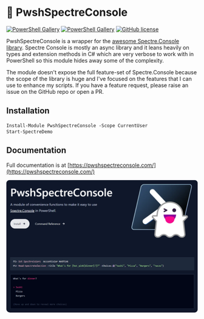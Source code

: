 # 👻 PwshSpectreConsole

[![PowerShell Gallery](https://img.shields.io/powershellgallery/v/PwshSpectreConsole)](https://www.powershellgallery.com/packages/PwshSpectreConsole)
[![PowerShell Gallery](https://img.shields.io/powershellgallery/dt/PwshSpectreConsole)](https://www.powershellgallery.com/packages/PwshSpectreConsole)
[![GitHub license](https://img.shields.io/github/license/ShaunLawrie/PwshSpectreConsole)](https://github.com/ShaunLawrie/PwshSpectreConsole/blob/main/LICENSE)

PwshSpectreConsole is a wrapper for the [awesome Spectre.Console library](https://spectreconsole.net/).
Spectre Console is mostly an async library and it leans heavily on types and extension methods in C# which are very verbose to work with in PowerShell so this module hides away some of the complexity.  

The module doesn't expose the full feature-set of Spectre.Console because the scope of the library is huge and I've focused on the features that I can use to enhance my scripts. If you have a feature request, please raise an issue on the GitHub repo or open a PR.

## Installation

```pwsh
Install-Module PwshSpectreConsole -Scope CurrentUser
Start-SpectreDemo
```

## Documentation

Full documentation is at [https://pwshspectreconsole.com/](https://pwshspectreconsole.com/)

[![image](/PwshSpectreConsole/private/images/webpreview.png)](https://pwshspectreconsole.com/)
